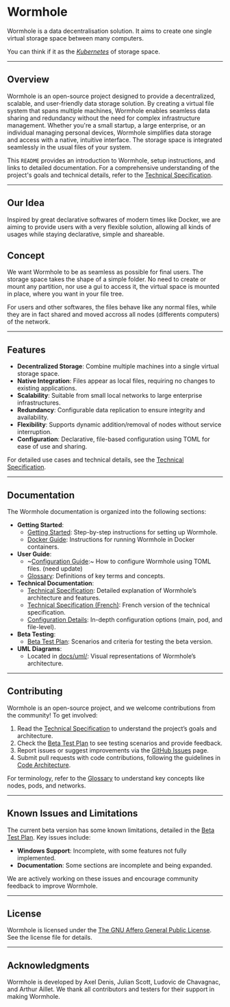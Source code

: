 # Wormhole

Wormhole is a data decentralisation solution. It aims to create one single virtual storage space between many computers.

You can think if it as the *[Kubernetes](https://github.com/kubernetes/kubernetes)* of storage space.

---

## Overview

Wormhole is an open-source project designed to provide a decentralized, scalable, and user-friendly data storage solution. By creating a virtual file system that spans multiple machines, Wormhole enables seamless data sharing and redundancy without the need for complex infrastructure management. Whether you're a small startup, a large enterprise, or an individual managing personal devices, Wormhole simplifies data storage and access with a native, intuitive interface. The storage space is integrated seamlessly in the usual files of your system.

This `README` provides an introduction to Wormhole, setup instructions, and links to detailed documentation. For a comprehensive understanding of the project's goals and technical details, refer to the [Technical Specification](docs/technical/technical_spec.md).

---

## Our Idea

Inspired by great declarative softwares of modern times like Docker, we are aiming to provide users with a very flexible solution, allowing all kinds of usages while staying declarative, simple and shareable.

## Concept

We want Wormhole to be as seamless as possible for final users. The storage space takes the shape of a simple folder. No need to create or mount any partition, nor use a gui to access it, the virtual space is mounted in place, where you want in your file tree.

For users and other softwares, the files behave like any normal files, while they are in fact shared and moved accross all nodes (differents computers) of the network.

---

## Features

- **Decentralized Storage**: Combine multiple machines into a single virtual storage space.
- **Native Integration**: Files appear as local files, requiring no changes to existing applications.
- **Scalability**: Suitable from small local networks to large enterprise infrastructures.
- **Redundancy**: Configurable data replication to ensure integrity and availability.
- **Flexibility**: Supports dynamic addition/removal of nodes without service interruption.
- **Configuration**: Declarative, file-based configuration using TOML for ease of use and sharing.

For detailed use cases and technical details, see the [Technical Specification](docs/technical/technical_spec.md).

---

## Documentation

The Wormhole documentation is organized into the following sections:

- **Getting Started**:
  - [Getting Started](docs/getting-started/getting-started.md): Step-by-step instructions for setting up Wormhole.
  - [Docker Guide](docs/getting-started/docker-guide.md): Instructions for running Wormhole in Docker containers.
- **User Guide**:
  - ~[Configuration Guide](docs/user-guide/configuration.md):~ How to configure Wormhole using TOML files. (need update)
  - [Glossary](docs/user-guide/glossary.md): Definitions of key terms and concepts.
- **Technical Documentation**:
  - [Technical Specification](docs/technical/technical_spec.md): Detailed explanation of Wormhole’s architecture and features.
  - [Technical Specification (French)](docs/technical/technical_spec_fr.md): French version of the technical specification.
  - [Configuration Details](docs/technical/configuration/): In-depth configuration options (main, pod, and file-level).
- **Beta Testing**:
  - [Beta Test Plan](docs/beta-testing/beta_test_plan.md): Scenarios and criteria for testing the beta version.
- **UML Diagrams**:
  - Located in [docs/uml/](docs/uml/): Visual representations of Wormhole’s architecture.

---

## Contributing

Wormhole is an open-source project, and we welcome contributions from the community! To get involved:

1. Read the [Technical Specification](docs/technical/technical_spec.md) to understand the project’s goals and architecture.
2. Check the [Beta Test Plan](docs/beta-testing/beta_test_plan.md) to see testing scenarios and provide feedback.
3. Report issues or suggest improvements via the [GitHub Issues](https://github.com/Agartha-Software/Wormhole/issues) page.
4. Submit pull requests with code contributions, following the guidelines in [Code Architecture](docs/technical/architecture/code_architecture.md).

For terminology, refer to the [Glossary](docs/user-guide/glossary.md) to understand key concepts like nodes, pods, and networks.

---

## Known Issues and Limitations

The current beta version has some known limitations, detailed in the [Beta Test Plan](docs/beta-testing/beta_test_plan.md). Key issues include:

- **Windows Support**: Incomplete, with some features not fully implemented.
- **Documentation**: Some sections are incomplete and being expanded.

We are actively working on these issues and encourage community feedback to improve Wormhole.

---

## License

Wormhole is licensed under the [The GNU Affero General Public License](LICENSE.txt). See the license file for details.

---

## Acknowledgments

Wormhole is developed by Axel Denis, Julian Scott, Ludovic de Chavagnac, and Arthur Aillet. We thank all contributors and testers for their support in making Wormhole.

